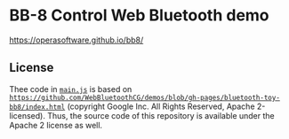 # BB-8 Control Web Bluetooth demo

<https://operasoftware.github.io/bb8/>

## License

Thee code in [`main.js`](https://github.com/operasoftware/bb8/blob/gh-pages/main.js) is based on [`https://github.com/WebBluetoothCG/demos/blob/gh-pages/bluetooth-toy-bb8/index.html`](https://github.com/WebBluetoothCG/demos/blob/038f0869bcdcaa61780d7e1548d4b1d246f8fd97/bluetooth-toy-bb8/index.html#L162-L348) (copyright Google Inc. All Rights Reserved, Apache 2-licensed). Thus, the source code of this repository is available under the Apache 2 license as well.
